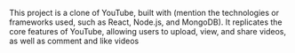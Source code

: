  This project is a clone of YouTube, built with (mention the technologies or frameworks used, such as React, Node.js, and MongoDB). It replicates the core features of YouTube, allowing users to upload, view, and share videos, as well as comment and like videos
